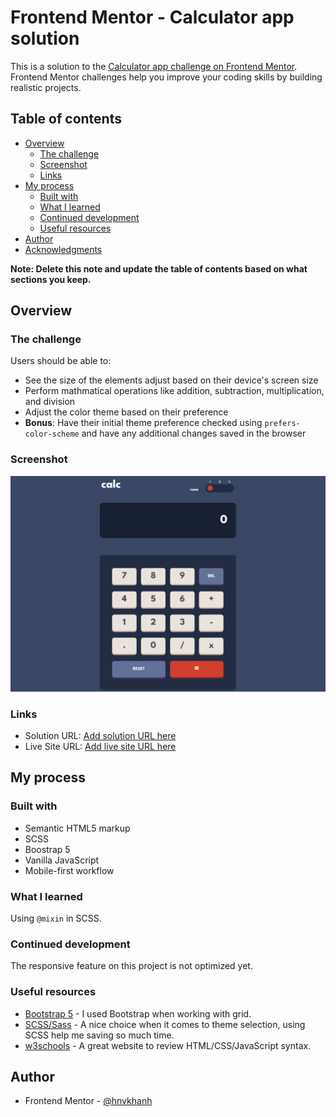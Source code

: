 # Frontend Mentor - Calculator app solution

This is a solution to the [Calculator app challenge on Frontend Mentor](https://www.frontendmentor.io/challenges/calculator-app-9lteq5N29). Frontend Mentor challenges help you improve your coding skills by building realistic projects. 

## Table of contents

- [Overview](#overview)
  - [The challenge](#the-challenge)
  - [Screenshot](#screenshot)
  - [Links](#links)
- [My process](#my-process)
  - [Built with](#built-with)
  - [What I learned](#what-i-learned)
  - [Continued development](#continued-development)
  - [Useful resources](#useful-resources)
- [Author](#author)
- [Acknowledgments](#acknowledgments)

**Note: Delete this note and update the table of contents based on what sections you keep.**

## Overview

### The challenge

Users should be able to:

- See the size of the elements adjust based on their device's screen size
- Perform mathmatical operations like addition, subtraction, multiplication, and division
- Adjust the color theme based on their preference
- **Bonus**: Have their initial theme preference checked using `prefers-color-scheme` and have any additional changes saved in the browser

### Screenshot

![](./screenshot.png)

### Links

- Solution URL: [Add solution URL here](https://your-solution-url.com)
- Live Site URL: [Add live site URL here](https://your-live-site-url.com)

## My process

### Built with

- Semantic HTML5 markup
- SCSS
- Boostrap 5
- Vanilla JavaScript
- Mobile-first workflow

### What I learned

Using `@mixin` in SCSS.

### Continued development

The responsive feature on this project is not optimized yet. 

### Useful resources

- [Bootstrap 5](https://getbootstrap.com/docs/5.2/getting-started/introduction/) - I used Bootstrap when working with grid.
- [SCSS/Sass](https://sass-lang.com/) - A nice choice when it comes to theme selection, using SCSS help me saving so much time.
- [w3schools](https://www.w3schools.com/) - A great website to review HTML/CSS/JavaScript syntax.

## Author

- Frontend Mentor - [@hnvkhanh](https://www.frontendmentor.io/profile/hnvkhanh)
